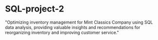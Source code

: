 # SQL-project-2
"Optimizing inventory management for Mint Classics Company using SQL data analysis, providing valuable insights and recommendations for reorganizing inventory and improving customer service."
